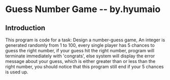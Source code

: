 # Guess Number Game -- by.hyumaio


## Introduction
This program is code for a task:
    Design a number-guess game, An integer is generated randomly from 1 to 100, every single player has 5 chances to
    guess the right number, if your guess hit the right number, program will terminate immediately with 'congrats',
    else system will display the error message about your guess, which is either greater than or less than the right
    number, you should notice that this program still end if your 5 chances is used up.